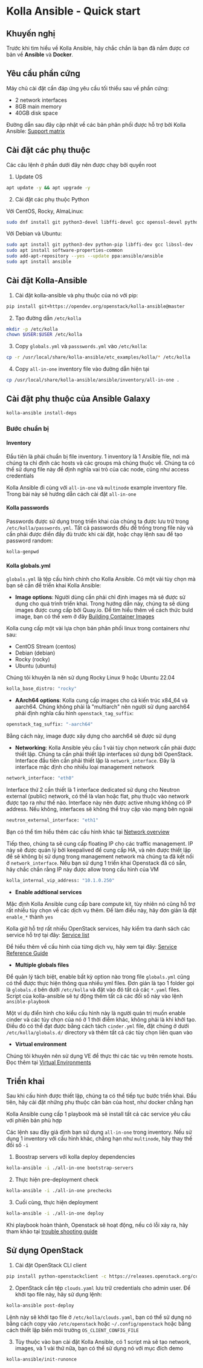 # Kolla Ansible - Quick start

## Khuyến nghị

Trước khi tìm hiểu về Kolla Ansible, hãy chắc chắn là bạn đã nắm được cơ bản về **Ansible** và **Docker**.

## Yêu cầu phần cứng

Máy chủ cài đặt cần đáp ứng yêu cầu tối thiểu sau về phần cứng:

- 2 network interfaces
- 8GB main memory
- 40GB disk space

Đường dẫn sau đây cập nhật về các bản phân phối được hỗ trợ bởi Kolla Ansible: [Support matrix](https://docs.openstack.org/kolla-ansible/latest/user/support-matrix)

## Cài đặt các phụ thuộc

Các câu lệnh ở phần dưới đây nên được chạy bởi quyền root

1. Update OS

```sh
apt update -y && apt upgrade -y
```

2. Cài đặt các phụ thuộc Python

Với CentOS, Rocky, AlmaLinux:

```sh
sudo dnf install git python3-devel libffi-devel gcc openssl-devel python3-libselinux -y
```

Với Debian và Ubuntu:

```sh
sudo apt install git python3-dev python-pip libffi-dev gcc libssl-dev -y
sudo apt install software-properties-common
sudo add-apt-repository --yes --update ppa:ansible/ansible
sudo apt install ansible
```

## Cài đặt Kolla-Ansible

1. Cài đặt kolla-ansible và phụ thuộc của nó với pip:

```sh
pip install git+https://opendev.org/openstack/kolla-ansible@master
```

2. Tạo đường dẫn ```/etc/kolla```

```sh
mkdir -p /etc/kolla
chown $USER:$USER /etc/kolla
```

3. Copy ```globals.yml``` và ```passswords.yml``` vào ```/etc/kolla```:

```sh
cp -r /usr/local/share/kolla-ansible/etc_examples/kolla/* /etc/kolla
```

4. Copy ```all-in-one``` inventory file vào đường dẫn hiện tại

```sh
cp /usr/local/share/kolla-ansible/ansible/inventory/all-in-one .
```

## Cài đặt phụ thuộc của Ansible Galaxy 

```sh
kolla-ansible install-deps
```

### Bước chuẩn bị

#### Inventory

Đầu tiên là phải chuẩn bị file inventory. 1 inventory là 1 Ansible file, nơi mà chúng ta chỉ định các hosts và các groups mà chúng thuộc về. Chúng ta có thể sử dụng file này để định nghĩa vai trò của các node, cũng như access credentials

Kolla Ansible đi cùng với ```all-in-one``` và ```multinode``` example inventory file. Trong bài này sẽ hướng dẫn cách cài đặt ```all-in-one```

#### Kolla passwords

Passwords được sử dụng trong triển khai của chúng ta được lưu trữ trong ```/etc/kolla/passwords.yml```. Tất cả passwords đều để trống trong file này và cần phải được điền đầy đủ trước khi cài đặt, hoặc chạy lệnh sau để tạo password random:

```sh
kolla-genpwd
```

#### Kolla globals.yml

```globals.yml``` là tệp cấu hình chính cho Kolla Ansible. Có một vài tùy chọn mà bạn sẽ cần để triển khai Kolla Ansible:

- **Image options**: Người dùng cần phải chỉ định images mà sẽ được sử dụng cho quá trình triển khai. Trong hướng dẫn này, chúng ta sẽ dùng images được cung cấp bởi Quay.io. Để tìm hiểu thêm về cách thức buld image, bạn có thể xem ở đây [Building Container Images](https://docs.openstack.org/kolla/latest/admin/image-building.html)

Kolla cung cấp một vài lựa chọn bản phân phối linux trong containers như sau:

- CentOS Stream (centos)
- Debian (debian)
- Rocky (rocky)
- Ubuntu (ubuntu)

Chúng tôi khuyên là nên sử dụng Rocky Linux 9 hoặc Ubuntu 22.04

```sh
kolla_base_distro: "rocky"
```

- **AArch64 options**: Kolla cung cấp images cho cả kiến trúc x84_64 và aarch64. Chúng không phải là "multiarch" nên người sử dụng aarch64 phải định nghĩa cấu hình ```openstack_tag_suffix```:

```sh
openstack_tag_suffix: "-aarch64"
```

Bằng cách này, image được xây dựng cho aarch64 sẽ được sử dụng

- **Networking**: Kolla Ansible yêu cầu 1 vài tùy chọn network cần phải được thiết lập. Chúng ta cần phải thiết lập interfaces sử dụng bởi OpenStack. Interface đầu tiên cần phải thiết lập là ```network_interface```. Đây là interface mặc định cho nhiều loại management network

```sh
network_interface: "eth0"
```

Interface thứ 2 cần thiết là 1 interface dedicated sử dụng cho Neutron external (public) network, có thể là vlan hoặc flat, phụ thuộc vào network được tạo ra như thế nào. Interface này nên được active nhưng không có IP address. Nếu không, interfaces sẽ không thể truy cập vào mạng bên ngoài

```sh
neutron_external_interface: "eth1"
```

Bạn có thể tìm hiểu thêm các cấu hình khác tại [Network overview](https://docs.openstack.org/kolla-ansible/latest/admin/production-architecture-guide.html#network-configuration)

Tiếp theo, chúng ta sẽ cung cấp floating IP cho các traffic management. IP này sẽ được quản lý bởi keepalived để cung cấp HA, và nên được thiết lập để sẽ không bị sử dụng trong management network mà chúng ta đã kết nối ở ```network_interface```. Nếu bạn sử dụng 1 triển khai Openstack đã có sẵn, hãy chắc chắn rằng IP này được allow trong cấu hình của VM

```sh
kolla_internal_vip_address: "10.1.0.250"
```

- **Enable addtional services**

Mặc định Kolla Ansible cung cấp bare compute kit, tùy nhiên nó cũng hỗ trợ rất nhiều tùy chọn về các dịch vụ thêm. Để làm điều này, hãy đơn giản là đặt ```enable_*``` thành ```yes```

Kolla giờ hỗ trợ rất nhiều OpenStack services, hãy kiểm tra danh sách các service hỗ trợ tại đây: [Service list](https://github.com/openstack/kolla-ansible/blob/master/README.rst#openstack-services)

Để hiểu thêm về cấu hình của từng dịch vụ, hãy xem tại đây: [Service Reference Guide](https://docs.openstack.org/kolla-ansible/latest/reference/index.html)

- **Multiple globals files**

Để quản lý tách biệt, enable bất kỳ option nào trong file ```globals.yml``` cũng có thể được thực hiện thông qua nhiều yml files. Đơn giản là tạo 1 folder gọi là ```globals.d``` bên dưới ```/etc/kolla``` và đặt vào đó tất cả các ```*.yaml``` files. Script của kolla-ansible sẽ tự động thêm tất cả các đối số này vào lệnh ```ansible-playbook```

Một ví dụ điển hình cho kiểu cấu hình này là người quản trị muốn enable cinder và các tùy chọn của nó ở 1 thời điểm khác, không phải là khi khởi tạo. Điều đó có thể đạt được bằng cách tách ```cinder.yml``` file, đặt chúng ở dưới ```/etc/kolla/globals.d/``` directory và thêm tất cả các tùy chọn liên quan vào

- **Virtual environment**

Chúng tôi khuyên nên sử dụng VE để thực thi các tác vụ trên remote hosts. Đọc thêm tại [Virtual Environments](https://docs.openstack.org/kolla-ansible/latest/user/virtual-environments.html)

## Triển khai

Sau khi cấu hình được thiết lập, chúng ta có thể tiếp tục bước triển khai. Đầu tiên, hãy cài đặt những phụ thuộc căn bản của host, như docker chẳng hạn

Kolla Ansible cung cấp 1 playbook mà sẽ install tất cả các service yêu cầu với phiên bản phù hợp

Các lệnh sau đây giả định bạn sử dụng ```all-in-one``` trong inventory. Nếu sử dụng 1 inventory với cấu hình khác, chẳng hạn như ```multinode```, hãy thay thế đối số ```-i```

1. Boostrap servers với kolla deploy dependencies

```sh
kolla-ansible -i ./all-in-one bootstrap-servers
```

2. Thực hiện pre-deployment check

```sh
kolla-ansible -i ./all-in-one prechecks
```

3. Cuối cùng, thực hiện deployment

```sh
kolla-ansible -i ./all-in-one deploy
```

Khi playbook hoàn thành, Openstack sẽ hoạt động, nếu có lỗi xảy ra, hãy tham khảo tại [trouble shooting guide](https://docs.openstack.org/kolla-ansible/latest/user/troubleshooting.html)

## Sử dụng OpenStack

1. Cài đặt OpenStack CLI client

```sh
pip install python-openstackclient -c https://releases.openstack.org/constraints/upper/master
```

2. OpenStack cần tệp ```clouds.yaml``` lưu trữ credentials cho admin user. Để khởi tạo file này, hãy sử dụng lệnh:

```sh
kolla-ansible post-deploy
```

Lệnh này sẽ khởi tạo file ở ```/etc/kolla/clouds.yaml```, bạn có thể sử dụng nó bằng cách copy vào ```/etc/openstack``` hoặc ```~/.config/openstack``` hoặc bằng cách thiết lập biến môi trường ```OS_CLIENT_CONFIG_FILE```

3. Tùy thuộc vào bạn cài đặt Kolla Ansible, có 1 script mà sẽ tạo network, images, và 1 vài thứ nữa, bạn có thể sử dụng nó với mục đích demo

```sh
kolla-ansible/init-runonce
```